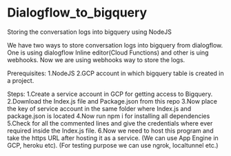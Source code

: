 # Dialogflow_to_bigquery
Storing the conversation logs into bigquery using NodeJS

We have two ways to store conversation logs into bigquery from dialogflow. One is using dialogflow Inline editor(Cloud Functions) and other is uing webhooks.
Now we are using webhooks way to store the logs.

Prerequisites:
1.NodeJS
2.GCP account in which bigquery table is created in a project.

Steps:
1.Create a service account in GCP for getting access to Bigquery.
2.Download the Index.js file and Package.json from this repo
3.Now place the key of service account in the same folder where Index.js and package.json is located
4.Now run npm i for installing all dependencies
5.Check for all the commented lines and give the credentials where ever required inside the Index.js file.
6.Now we need to host this program and take the https URL after hosting it as a service. (We can use App Engine in GCP, heroku etc).
  (For testing purpose we can use ngrok, localtunnel etc.)


